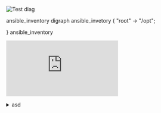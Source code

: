 ![Test diag](https://g.gravizo.com/source/ansible_inventory?https://raw.githubusercontent.com/1gog/kvm_ansible/master/README.md)
<detail>
<summary></summary>
ansible_inventory
digraph ansible_invetory {
    "root" -> "/opt";
    
}
ansible_inventory
</detail>


![Test diag2](https://raw.githubusercontent.com/1gog/kvm_ansible/master/ANSIBLE.md)
<details>
<summary>asd</summary>
ansible_class
/**
*@opt commentname
*@note  some note
*/
class Structural{}

/**
*@opt all
*@note Class
*/
class Counter extends Structural {
        static public int counter;
        public int getCounter();
}
class RunningCounter extends Counter{}

ansible_class
</details>


